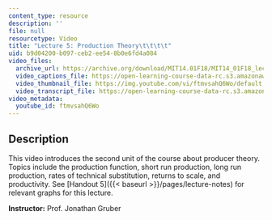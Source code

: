 ```yaml
---
content_type: resource
description: ''
file: null
resourcetype: Video
title: "Lecture 5: Production Theory\t\t\t\t"
uid: b9d04200-b097-ceb2-ee54-8b0e6fd4a084
video_files:
  archive_url: https://archive.org/download/MIT14.01F18/MIT14_01F18_lec05_300k.mp4
  video_captions_file: https://open-learning-course-data-rc.s3.amazonaws.com/14-01-principles-of-microeconomics-fall-2018/f72a42fb252e5719aa023ec75c578349_ftmvsahQ6Wo.vtt
  video_thumbnail_file: https://img.youtube.com/vi/ftmvsahQ6Wo/default.jpg
  video_transcript_file: https://open-learning-course-data-rc.s3.amazonaws.com/14-01-principles-of-microeconomics-fall-2018/63170c2f9c0f9270b3ac85480897fd1e_ftmvsahQ6Wo.pdf
video_metadata:
  youtube_id: ftmvsahQ6Wo
---
```


Description
-----------

This video introduces the second unit of the course about producer theory. Topics include the production function, short run production, long run production, rates of technical substitution, returns to scale, and productivity. See [Handout 5]({{< baseurl >}}/pages/lecture-notes) for relevant graphs for this lecture. 

**Instructor:** Prof. Jonathan Gruber